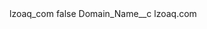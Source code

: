 <?xml version="1.0" encoding="UTF-8"?>
<CustomMetadata xmlns="http://soap.sforce.com/2006/04/metadata" xmlns:xsi="http://www.w3.org/2001/XMLSchema-instance" xmlns:xsd="http://www.w3.org/2001/XMLSchema">
    <label>lzoaq_com</label>
    <protected>false</protected>
    <values>
        <field>Domain_Name__c</field>
        <value xsi:type="xsd:string">lzoaq.com</value>
    </values>
</CustomMetadata>

